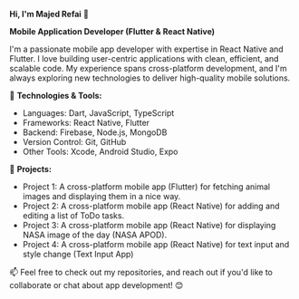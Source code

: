 **Hi, I'm Majed Refai** 👋

**Mobile Application Developer (Flutter & React Native)**

I'm a passionate mobile app developer with expertise in React Native and Flutter. I love building user-centric applications with clean, efficient, and scalable code. My experience spans cross-platform development, and I'm always exploring new technologies to deliver high-quality mobile solutions.

🔧 **Technologies & Tools:**
- Languages: Dart, JavaScript, TypeScript
- Frameworks: React Native, Flutter
- Backend: Firebase, Node.js, MongoDB
- Version Control: Git, GitHub
- Other Tools: Xcode, Android Studio, Expo

🚀 **Projects:**
- Project 1: A cross-platform mobile app (Flutter) for fetching animal images and displaying them in a nice way.
- Project 2: A cross-platform mobile app (React Native) for adding and editing a list of ToDo tasks.
- Project 3: A cross-platform mobile app (React Native) for displaying NASA image of the day (NASA APOD).
- Project 4: A cross-platform mobile app (React Native) for text input and style change (Text Input App)

📫 Feel free to check out my repositories, and reach out if you'd like to collaborate or chat about app development! 😊

<!---
majdref/majdref is a ✨ special ✨ repository because its `README.md` (this file) appears on your GitHub profile.
You can click the Preview link to take a look at your changes.
--->
